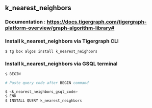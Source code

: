 ## k_nearest_neighbors
### Documentation : https://docs.tigergraph.com/tigergraph-platform-overview/graph-algorithm-library#
### Install k_nearest_neighbors via Tigergraph CLI
```bash
$ tg box algos install k_nearest_neighbors
```
### Install k_nearest_neighbors via GSQL terminal
```bash
$ BEGIN 

# Paste query code after BEGIN command

$ <k_nearest_neighbors_gsql_code>
$ END 
$ INSTALL QUERY k_nearest_neighbors
```